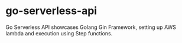 # go-serverless-api
Go Serverless API showcases Golang Gin Framework, setting up AWS lambda and execution using Step functions.
